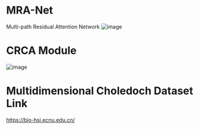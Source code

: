 # MRA-Net
Multi-path Residual Attention Network
![image](https://github.com/Wahid9383/MRA-Net/assets/34777183/9e0abdb1-b2c9-4724-8783-474c7299f289)
# CRCA Module
![image](https://github.com/Wahid9383/MRA-Net/assets/34777183/9b3be9d5-e073-4a42-b2f3-109750e891f5)

# Multidimensional Choledoch Dataset Link
https://bio-hsi.ecnu.edu.cn/

